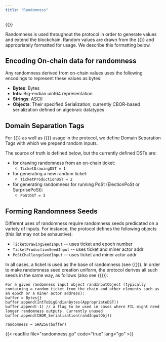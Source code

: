 ```yaml
---
title: "Randomness"
---
```


{{<label randomness>}}

Randomness is used throughout the protocol in order to generate values and extend the blockchain.
Random values are drawn from the {{<sref ticket_chain>}} and appropriately formatted for usage.
We describe this formatting below.

## Encoding On-chain data for randomness

Any randomness derived from on-chain values uses the following encodings to represent these values as bytes:

- **Bytes**: Bytes
- **Ints**: Big-endian uint64 representation
- **Strings**: ASCII
- **Objects**: Their specified Serialization, currently CBOR-based serialization defined on algebraic datatypes

## Domain Separation Tags

For {{<sref crypto_signatures>}} as well as {{<sref vrf>}} usage in the protocol, we define Domain Separation Tags with which we prepend random inputs.

The source of truth is defined below, but the currently defined DSTs are:
- for drawing randomness from an on-chain ticket:
    - `TicketDrawingDST = 1`
- for generating a new random ticket:
    - `TicketProductionDST = 2`
- for generating randomness for running PoSt (ElectionPoSt or SurprisePoSt):
    - `PoStDST = 3`

## Forming Randomness Seeds

Different uses of randomness require randomness seeds predicated on a variety of inputs. For instance, the protocol defines the following objects (this list may not be exhaustive):
- `TicketDrawingSeedInput` -- uses ticket and epoch number
- `TicketProductionSeedInput` -- uses ticket and miner actor addr
- `PoStChallengeSeedInput` -- uses ticket and miner actor addr

In all cases, a ticket is used as the base of randomness (see {{<sref tickets>}}). In order to make randomness seed creation uniform, the protocol derives all such seeds in the same way, as follows (also see {{<sref tickets>}}):
```text
For a given randomness input object randInputObject (typically containing a random ticket from the chain and other elements such as an epoch or a miner actor address):
buffer = Bytes{}
buffer.append(IntToBigEndianBytes(AppropriateDST))
buffer.append(-1) // a flag to be used in cases where FIL might need longer randomness outputs. Currently unused
buffer.append(CBOR_Serialization(randInputObj))

randomness = SHA256(buffer)
```

{{< readfile file="randomness.go" code="true" lang="go" >}}